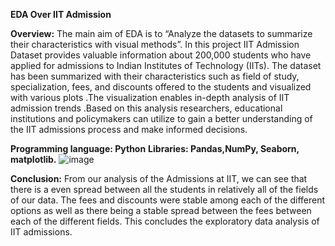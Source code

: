 **EDA Over IIT Admission**

**Overview:**
The main aim of EDA is to “Analyze the datasets to summarize their characteristics with visual methods”. In this project IIT Admission Dataset  provides valuable information about 200,000 students who have applied for admissions to Indian Institutes of Technology (IITs). The dataset has been summarized with their characteristics such as  field of study, specialization, fees, and discounts offered to the students and visualized with various plots .The visualization enables in-depth analysis of IIT admission trends .Based on this analysis researchers, educational institutions and policymakers can utilize to gain a better understanding of the IIT admissions process and make informed decisions.

**Programming language: Python**
**Libraries: Pandas,NumPy, Seaborn, matplotlib.**
![image](https://github.com/savitach/EDA-Project/assets/93324249/6a57dd92-5bd4-4968-87c9-b6989b6e9416)


**Conclusion:**
From our analysis of the Admissions at IIT, we can see that there is a even spread between all the students in relatively all of the fields of our data. The fees and discounts were stable among each of the different options as well as there being a stable spread between the fees between each of the different fields. This concludes the exploratory data analysis of IIT admissions.

